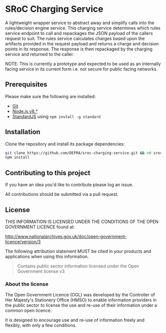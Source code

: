 # SRoC Charging Service

A lightweight wrapper service to abstract away and simplify calls into the rules/decision engine service. This charging service determines which rules service endpoint to call and repackages the JSON payload of the callers request to suit.  The rules service calculates charges based upon the artifacts provided in the request payload and returns a charge and decision points in its response. The response is then repackaged by the charging service and returned to the caller.

NOTE: This is currently a prototype and expected to be used as an internally facing service in its current form i.e. not secure for public facing networks.

## Prerequisites

Please make sure the following are installed:

- [Git](https://git-scm.com/book/en/v2/Getting-Started-Installing-Git)
- [Node.js v8.*](https://nodejs.org/en/)
- [StandardJS](https://standardjs.com/) using `npm install -g standard`

## Installation

Clone the repository and install its package dependencies:

```bash
git clone https://github.com/DEFRA/sroc-charging-service.git && cd sroc-charging-service
npm install
```

## Contributing to this project

If you have an idea you'd like to contribute please log an issue.

All contributions should be submitted via a pull request.

## License

THIS INFORMATION IS LICENSED UNDER THE CONDITIONS OF THE OPEN GOVERNMENT LICENCE found at:

<http://www.nationalarchives.gov.uk/doc/open-government-licence/version/3>

The following attribution statement MUST be cited in your products and applications when using this information.

>Contains public sector information licensed under the Open Government license v3

### About the license

The Open Government Licence (OGL) was developed by the Controller of Her Majesty's Stationery Office (HMSO) to enable information providers in the public sector to license the use and re-use of their information under a common open licence.

It is designed to encourage use and re-use of information freely and flexibly, with only a few conditions.
